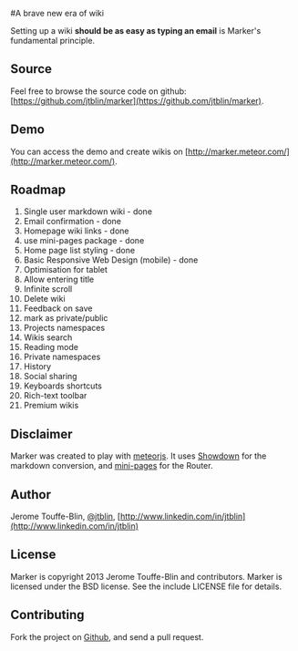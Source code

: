 #A brave new era of wiki

Setting up a wiki **should be as easy as typing an email** is Marker's fundamental principle. 

## Source

Feel free to browse the source code on github: [https://github.com/jtblin/marker](https://github.com/jtblin/marker).

## Demo

You can access the demo and create wikis on [http://marker.meteor.com/](http://marker.meteor.com/).

## Roadmap

1. Single user markdown wiki - done
2. Email confirmation - done
2. Homepage wiki links - done
3. use mini-pages package - done
3. Home page list styling - done
3. Basic Responsive Web Design (mobile) - done
3. Optimisation for tablet
3. Allow entering title
3. Infinite scroll
3. Delete wiki
3. Feedback on save
3. mark as private/public
3. Projects namespaces
3. Wikis search
3. Reading mode
4. Private namespaces
4. History
5. Social sharing
6. Keyboards shortcuts
7. Rich-text toolbar
6. Premium wikis

## Disclaimer
Marker was created to play with [meteorjs](https://github.com/meteor/meteor). It uses [Showdown](https://github.com/coreyti/showdown) for the markdown conversion, and [mini-pages](https://github.com/cmather/meteor-mini-pages) for the Router.

## Author

Jerome Touffe-Blin, [@jtblin](https://twitter.com/jtblin), [http://www.linkedin.com/in/jtblin](http://www.linkedin.com/in/jtblin)

## License

Marker is copyright 2013 Jerome Touffe-Blin and contributors. Marker is licensed under the BSD license. See the include LICENSE file for details.

## Contributing

Fork the project on [Github](https://github.com/jtblin/marker.git), and send a pull request.
